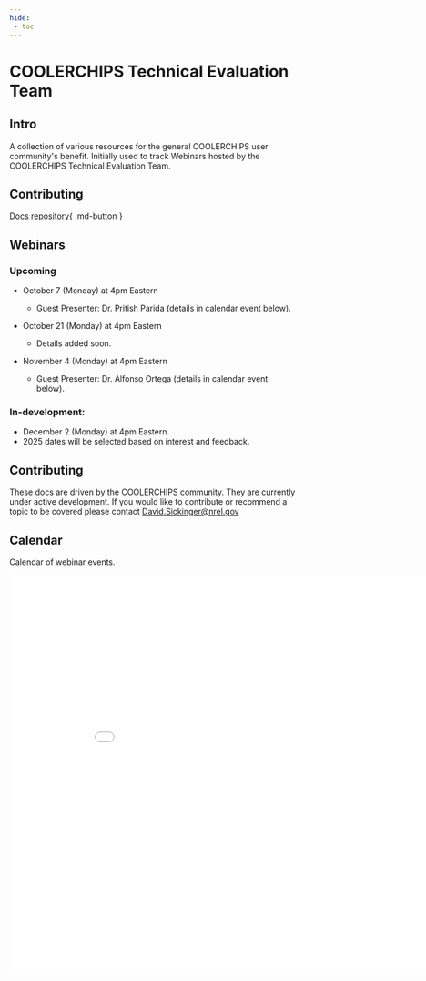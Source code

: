 ```yaml
---
hide:
 - toc
---
```


# COOLERCHIPS Technical Evaluation Team

## Intro
A collection of various resources for the general COOLERCHIPS user community's benefit. Initially used to track Webinars hosted by the COOLERCHIPS Technical Evaluation Team.

## Contributing 

[Docs repository](https://github.com/NREL/COOLERCHIPS-Technical-Evaluation-Team){ .md-button } 

## Webinars

### Upcoming

+ October 7 (Monday) at 4pm Eastern
  - Guest Presenter: Dr. Pritish Parida (details in calendar event below).

+ October 21 (Monday) at 4pm Eastern
  - Details added soon.

+ November 4 (Monday) at 4pm Eastern
  - Guest Presenter: Dr. Alfonso Ortega (details in calendar event below).

### In-development:

+ December 2 (Monday) at 4pm Eastern.
+ 2025 dates will be selected based on interest and feedback.


## Contributing

These docs are driven by the COOLERCHIPS community. They are currently under active development. If you would like to contribute or recommend a topic to be covered please contact David.Sickinger@nrel.gov 


## Calendar
Calendar of webinar events. 
<iframe width=900, height=700 scrolling="no" frameBorder=0 src="includes/calendar.html"></iframe>
<calendar.html>
